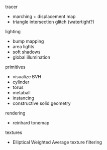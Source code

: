 tracer
 - marching + displacement map
 - triangle intersection glitch (watertight?)

lighting
 - bump mapping
 - area lights
 - soft shadows
 - global illumination

primitives
 - visualize BVH
 - cylinder
 - torus
 - metaball
 - instancing
 - constructive solid geometry

rendering
 - reinhard tonemap

textures
 - Elliptical Weighted Average texture filtering
